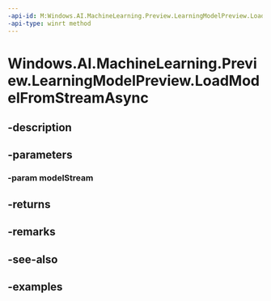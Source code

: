 ```yaml
---
-api-id: M:Windows.AI.MachineLearning.Preview.LearningModelPreview.LoadModelFromStreamAsync(Windows.Storage.Streams.IRandomAccessStreamReference)
-api-type: winrt method
---
```


<!-- Method syntax.
public IAsyncOperation<ILearningModelPreview> LearningModelPreview.LoadModelFromStreamAsync(IRandomAccessStreamReference modelStream)
-->

# Windows.AI.MachineLearning.Preview.LearningModelPreview.LoadModelFromStreamAsync

## -description

## -parameters
### -param modelStream

## -returns

## -remarks

## -see-also

## -examples

